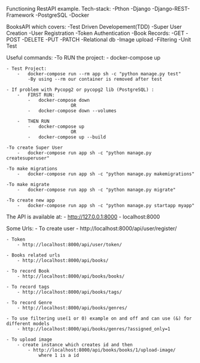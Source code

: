 
Functioning RestAPI example.
    Tech-stack:
        -Pthon
        -Django
        -Django-REST-Framework
        -PostgreSQL
        -Docker

BooksAPI which covers:
    -Test Driven Developement(TDD)
    -Super User Creation
    -User Registration
    -Token Authentication
    -Book Records:
            -GET
            -POST
            -DELETE
            -PUT
            -PATCH
    -Relational db
    -Image upload
    -Filtering
    -Unit Test

Useful commands:
    -To RUN the project:
        -   docker-compose up

    - Test Project:
        -   docker-compose run --rm app sh -c "python manage.py test" 
            -By using --rm our container is removed after test  

    - If problem with Pycopg2 or pycopg2 lib (PostgreSQL) :
        -   FIRST RUN:
            -   docker-compose down
                            OR
            -   docker-compose down --volumes 
        
        -   THEN RUN
            -   docker-compose up
                            OR
            -   docker-compose up --build
    
    -To create Super User
        -   docker-compose run app sh -c "python manage.py createsuperuser"
    
    -To make migrations 
        -   docker-compose run app sh -c "python manage.py makemigrations"
    
    -To make migrate 
        -   docker-compose run app sh -c "python manage.py migrate"
    
    -To create new app
        -   docker-compose run app sh -c "python manage.py startapp myapp"

The API is available at:
    -   http://127.0.0.1:8000
    -   localhost:8000

Some Urls:
    - To create user
        - http://localhost:8000/api/user/register/
    
    - Token
        - http://localhost:8000/api/user/token/

    - Books related urls
        - http://localhost:8000/api/books/
    
    - To record Book
        - http://localhost:8000/api/books/books/
    
    - To record tags
        - http://localhost:8000/api/books/tags/
    
    - To record Genre 
        - http://localhost:8000/api/books/genres/

    - To use filtering use(1 or 0) example on and off and can use (&) for different models
        - http://localhost:8000/api/books/genres/?assigned_only=1
    
    - To upload image
        - create instance which creates id and then
            - http://localhost:8000/api/books/books/1/upload-image/
                where 1 is a id